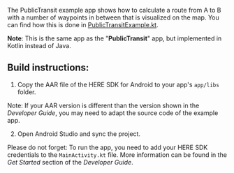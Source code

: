 The PublicTransit example app shows how to calculate a route from A to B with a number of waypoints in between that is visualized on the map. You can find how this is done in [PublicTransitExample.kt](app/src/main/java/com/here/PublicTransit/PublicTransitExample.kt).

**Note**: This is the same app as the "**PublicTransit**" app, but implemented in Kotlin instead of Java.

Build instructions:
-------------------

1) Copy the AAR file of the HERE SDK for Android to your app's `app/libs` folder.

Note: If your AAR version is different than the version shown in the _Developer Guide_, you may need to adapt the source code of the example app.

2) Open Android Studio and sync the project.

Please do not forget: To run the app, you need to add your HERE SDK credentials to the `MainActivity.kt` file. More information can be found in the _Get Started_ section of the _Developer Guide_.
